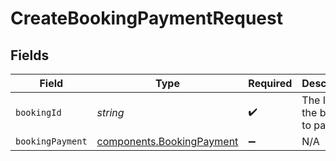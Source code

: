 # CreateBookingPaymentRequest


## Fields

| Field                                                                  | Type                                                                   | Required                                                               | Description                                                            |
| ---------------------------------------------------------------------- | ---------------------------------------------------------------------- | ---------------------------------------------------------------------- | ---------------------------------------------------------------------- |
| `bookingId`                                                            | *string*                                                               | :heavy_check_mark:                                                     | The ID of the booking to pay for.                                      |
| `bookingPayment`                                                       | [components.BookingPayment](../../models/components/bookingpayment.md) | :heavy_minus_sign:                                                     | N/A                                                                    |